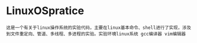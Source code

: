 # LinuxOSpratice
    这是一个有关于linux操作系统的实验代码，主要在linux基本命令、shell进行了实现，涉及到文件重定向、管道、多线程、多进程的实验。实验环境linux系统 gcc编译器 vim编辑器
